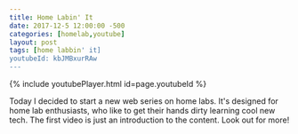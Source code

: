 ```yaml
---
title: Home Labin' It
date: 2017-12-5 12:00:00 -500
categories: [homelab,youtube]
layout: post
tags: [home labbin' it] 
youtubeId: kbJMBxurRAw
---
```


{% include youtubePlayer.html id=page.youtubeId %}

Today I decided to start a new web series on home labs. It's designed for home lab enthusiasts, who like to get their hands dirty learning cool new tech. The first video is just an introduction to the content. Look out for more!